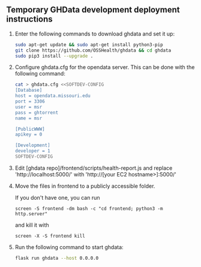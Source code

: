 ## Temporary GHData development deployment instructions

  1. Enter the following commands to download ghdata and set it up:

     ```bash
     sudo apt-get update && sudo apt-get install python3-pip
     git clone https://github.com/OSSHealth/ghdata && cd ghdata
     sudo pip3 install --upgrade .
     ```
  2. Configure ghdata.cfg for the opendata server. 
     This can be done with the following command:
    
      ```bash
     cat > ghdata.cfg <<SOFTDEV-CONFIG
     [Database]
     host = opendata.missouri.edu
     port = 3306
     user = msr
     pass = ghtorrent
     name = msr

     [PublicWWW]
     apikey = 0

     [Development]
     developer = 1
     SOFTDEV-CONFIG
     ```

  2. Edit [ghdata repo]/frontend/scripts/health-report.js and 
     replace 'http://localhost:5000/' with 'http://[your EC2 hostname>]:5000/'

  3. Move the files in frontend to a publicly accessible folder. 

     If you don't have one, you can run  
     
     `screen -S frontend -dm bash -c "cd frontend; python3 -m http.server"` 
         
     and kill it with 
     
     `screen -X -S frontend kill`

  4. Run the following command to start ghdata:
      
      ```bash
      flask run ghdata --host 0.0.0.0
      ```
